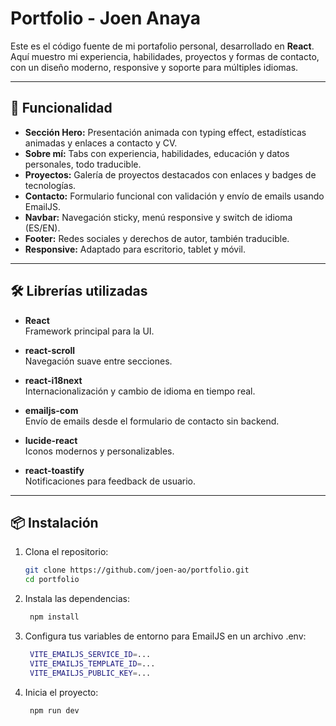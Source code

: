 # Portfolio - Joen Anaya

Este es el código fuente de mi portafolio personal, desarrollado en **React**. Aquí muestro mi experiencia, habilidades, proyectos y formas de contacto, con un diseño moderno, responsive y soporte para múltiples idiomas.

---

## 🚀 Funcionalidad

- **Sección Hero:** Presentación animada con typing effect, estadísticas animadas y enlaces a contacto y CV.
- **Sobre mí:** Tabs con experiencia, habilidades, educación y datos personales, todo traducible.
- **Proyectos:** Galería de proyectos destacados con enlaces y badges de tecnologías.
- **Contacto:** Formulario funcional con validación y envío de emails usando EmailJS.
- **Navbar:** Navegación sticky, menú responsive y switch de idioma (ES/EN).
- **Footer:** Redes sociales y derechos de autor, también traducible.
- **Responsive:** Adaptado para escritorio, tablet y móvil.

---

## 🛠️ Librerías utilizadas

- **React**  
  Framework principal para la UI.

- **react-scroll**  
  Navegación suave entre secciones.

- **react-i18next**  
  Internacionalización y cambio de idioma en tiempo real.

- **emailjs-com**  
  Envío de emails desde el formulario de contacto sin backend.

- **lucide-react**  
  Iconos modernos y personalizables.

- **react-toastify**  
  Notificaciones para feedback de usuario.

---

## 📦 Instalación

1. Clona el repositorio:
   ```bash
   git clone https://github.com/joen-ao/portfolio.git
   cd portfolio

2. Instala las dependencias:
   ```bash
    npm install

4. Configura tus variables de entorno para EmailJS en un archivo .env:
   ```bash
    VITE_EMAILJS_SERVICE_ID=...
    VITE_EMAILJS_TEMPLATE_ID=...
    VITE_EMAILJS_PUBLIC_KEY=...

6. Inicia el proyecto:
   ```bash
    npm run dev
